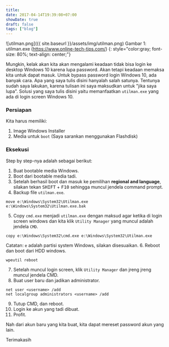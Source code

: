 ```yaml
---
title: 
date: 2017-04-14T19:39:08+07:00
showDate: true
draft: false
tags: ["blog"]
---
```


![utilman.png]({{ site.baseurl }}/assets/img/utilman.png)
Gambar 1: utilman.exe (https://www.online-tech-tips.com/)
{: style="color:gray; font-size: 80%; text-align: center;"}

Mungkin, kelak akan kita akan mengalami keadaan tidak bisa login ke desktop Windows 10 karena lupa password. Akan tetapi keadaan memaksa kita untuk dapat masuk. Untuk bypass password login Windows 10, ada banyak cara. Apa yang saya tulis disini hanyalah salah satunya. Tentunya sudah saya lakukan, karena tulisan ini saya maksudkan untuk "jika saya lupa". Solusi yang saya tulis disini yaitu memanfaatkan `utilman.exe` yang ada di login screen Windows 10.

### Persiapan
Kita harus memiliki:
1. Image Windows Installer
2. Media untuk `boot` (Saya sarankan menggunakan Flashdisk)

### Eksekusi
Step by step-nya adalah sebagai berikut:
1. Buat bootable media Windows.
2. Boot dari bootable media tadi.
3. Setelah berhasil boot dan masuk ke pemilihan __regional and language__, silakan tekan <kbd>SHIFT</kbd> + <kbd>F10</kbd> sehingga muncul jendela command prompt.
4. Backup file `utilman.exe`.
```shell
move e:\Windows\System32\Utilman.exe e:\Windows\System32\Utilman.exe.bak
```
5. Copy `cmd.exe` menjadi `utilman.exe` dengan maksud agar ketika di login screen windows dan kita klik `Utility Manager` yang muncul adalah jendela `CMD`.
```shell
copy e:\Windows\System32\cmd.exe e:\Windows\System32\Utilman.exe
```
Catatan: `e` adalah partisi system  Windows, silakan disesuaikan.
6. Reboot dan boot dari HDD windows.
```shell
wpeutil reboot
```
7. Setelah muncul login screen, klik `Utility Manager` dan jreng jreng muncul jendela CMD.
8. Buat user baru dan jadikan administrator.
```shell
net user <username> /add
net localgroup administrators <username> /add
```
9. Tutup CMD, dan reboot.
10. Login ke akun yang tadi dibuat.
11. Profit.

Nah dari akun baru yang kita buat, kita dapat mereset password akun yang lain.

Terimakasih